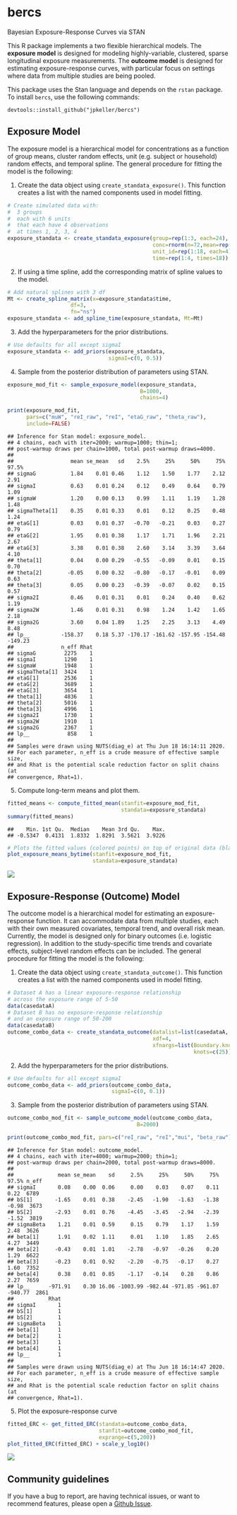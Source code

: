 
<!-- README.md is generated from README.Rmd. Please edit that file -->

# bercs

Bayesian Exposure-Response Curves via STAN

This R package implements a two flexible hierarchical models. The
**exposure model** is designed for modeling highly-variable, clustered,
sparse longitudinal exposure measurements. The **outcome model** is
designed for estimating exposure-response curves, with particular focus
on settings where data from multiple studies are being pooled.

This package uses the Stan language and depends on the `rstan` package.
To install `bercs`, use the following commands:

    devtools::install_github("jpkeller/bercs")

## Exposure Model

The exposure model is a hierarchical model for concentrations as a
function of group means, cluster random effects, unit (e.g. subject or
household) random effects, and temporal spline. The general procedure
for fitting the model is the following:

1.  Create the data object using `create_standata_exposure()`. This
    function creates a list with the named components used in model
    fitting.

<!-- end list -->

``` r
# Create simulated data with:
#  3 groups
#  each with 6 units
#  that each have 4 observations
#  at times 1, 2, 3, 4
exposure_standata <- create_standata_exposure(group=rep(1:3, each=24),
                                              conc=rnorm(n=72,mean=rep(c(0, 2, 4), each=23)),
                                              unit_id=rep(1:18, each=4),
                                              time=rep(1:4, times=18))
```

2.  If using a time spline, add the corresponding matrix of spline
    values to the model.

<!-- end list -->

``` r
# Add natural splines with 3 df
Mt <- create_spline_matrix(x=exposure_standata$time,
                    df=3,
                    fn="ns")
exposure_standata <- add_spline_time(exposure_standata, Mt=Mt)
```

3.  Add the hyperparameters for the prior distributions.

<!-- end list -->

``` r
# Use defaults for all except sigmaI
exposure_standata <- add_priors(exposure_standata,
                                sigmaI=c(0, 0.5))
```

4.  Sample from the posterior distribution of parameters using STAN.

<!-- end list -->

``` r
exposure_mod_fit <- sample_exposure_model(exposure_standata,
                                          B=1000,
                                          chains=4)
```

``` r
print(exposure_mod_fit,
      pars=c("muW", "reI_raw", "reI", "etaG_raw", "theta_raw"),
      include=FALSE)
```

    ## Inference for Stan model: exposure_model.
    ## 4 chains, each with iter=2000; warmup=1000; thin=1; 
    ## post-warmup draws per chain=1000, total post-warmup draws=4000.
    ## 
    ##                  mean se_mean   sd    2.5%     25%     50%     75%   97.5%
    ## sigmaG           1.84    0.01 0.46    1.12    1.50    1.77    2.12    2.91
    ## sigmaI           0.63    0.01 0.24    0.12    0.49    0.64    0.79    1.09
    ## sigmaW           1.20    0.00 0.13    0.99    1.11    1.19    1.28    1.48
    ## sigmaTheta[1]    0.35    0.01 0.33    0.01    0.12    0.25    0.48    1.24
    ## etaG[1]          0.03    0.01 0.37   -0.70   -0.21    0.03    0.27    0.79
    ## etaG[2]          1.95    0.01 0.38    1.17    1.71    1.96    2.21    2.67
    ## etaG[3]          3.38    0.01 0.38    2.60    3.14    3.39    3.64    4.10
    ## theta[1]         0.04    0.00 0.29   -0.55   -0.09    0.01    0.15    0.70
    ## theta[2]        -0.05    0.00 0.32   -0.80   -0.17   -0.01    0.09    0.63
    ## theta[3]         0.05    0.00 0.23   -0.39   -0.07    0.02    0.15    0.57
    ## sigma2I          0.46    0.01 0.31    0.01    0.24    0.40    0.62    1.19
    ## sigma2W          1.46    0.01 0.31    0.98    1.24    1.42    1.65    2.18
    ## sigma2G          3.60    0.04 1.89    1.25    2.25    3.13    4.49    8.48
    ## lp__          -158.37    0.18 5.37 -170.17 -161.62 -157.95 -154.48 -149.23
    ##               n_eff Rhat
    ## sigmaG         2275    1
    ## sigmaI         1290    1
    ## sigmaW         1948    1
    ## sigmaTheta[1]  3424    1
    ## etaG[1]        2536    1
    ## etaG[2]        3689    1
    ## etaG[3]        3654    1
    ## theta[1]       4836    1
    ## theta[2]       5016    1
    ## theta[3]       4996    1
    ## sigma2I        1730    1
    ## sigma2W        1910    1
    ## sigma2G        2367    1
    ## lp__            858    1
    ## 
    ## Samples were drawn using NUTS(diag_e) at Thu Jun 18 16:14:11 2020.
    ## For each parameter, n_eff is a crude measure of effective sample size,
    ## and Rhat is the potential scale reduction factor on split chains (at 
    ## convergence, Rhat=1).

5.  Compute long-term means and plot them.

<!-- end list -->

``` r
fitted_means <- compute_fitted_mean(stanfit=exposure_mod_fit,
                                    standata=exposure_standata)
summary(fitted_means)
```

    ##    Min. 1st Qu.  Median    Mean 3rd Qu.    Max. 
    ## -0.5347  0.4131  1.8332  1.8291  3.5621  3.9226

``` r
# Plots the fitted values (colored points) on top of original data (black outlines).
plot_exposure_means_bytime(stanfit=exposure_mod_fit,
                           standata=exposure_standata)
```

![](README_files/figure-gfm/unnamed-chunk-6-1.png)<!-- -->

## Exposure-Response (Outcome) Model

The outcome model is a hierarchical model for estimating an
exposure-response function. It can accommodate data from multiple
studies, each with their own measured covariates, temporal trend, and
overall risk mean. Currently, the model is designed only for binary
outcomes (i.e. logistic regression). In addition to the study-specific
time trends and covariate effects, subject-level random effects can be
included. The general procedure for fitting the model is the following:

1.  Create the data object using `create_standata_outcome()`. This
    function creates a list with the named components used in model
    fitting.

<!-- end list -->

``` r
# Dataset A has a linear exposure-response relationship
# across the exposure range of 5-50
data(casedataA)
# Dataset B has no exposure-response relationship
# and an exposure range of 50-200
data(casedataB)
outcome_combo_data <- create_standata_outcome(datalist=list(casedataA, casedataB),
                                              xdf=4,
                                              xfnargs=list(Boundary.knots=c(5, 200),
                                                           knots=c(25)))
```

2.  Add the hyperparameters for the prior distributions.

<!-- end list -->

``` r
# Use defaults for all except sigmaI
outcome_combo_data <- add_priors(outcome_combo_data,
                                 sigmaI=c(0, 0.1))
```

3.  Sample from the posterior distribution of parameters using STAN.

<!-- end list -->

``` r
outcome_combo_mod_fit <- sample_outcome_model(outcome_combo_data,
                                         B=2000)
```

``` r
print(outcome_combo_mod_fit, pars=c("reI_raw", "reI","mui", "beta_raw"), include=FALSE)
```

    ## Inference for Stan model: outcome_model.
    ## 4 chains, each with iter=4000; warmup=2000; thin=1; 
    ## post-warmup draws per chain=2000, total post-warmup draws=8000.
    ## 
    ##              mean se_mean    sd     2.5%     25%     50%     75%   97.5% n_eff
    ## sigmaI       0.08    0.00  0.06     0.00    0.03    0.07    0.11    0.22  6789
    ## bS[1]       -1.65    0.01  0.38    -2.45   -1.90   -1.63   -1.38   -0.98  3673
    ## bS[2]       -2.93    0.01  0.76    -4.45   -3.45   -2.94   -2.39   -1.52  3819
    ## sigmaBeta    1.21    0.01  0.59     0.15    0.79    1.17    1.59    2.48  3626
    ## beta[1]      1.91    0.02  1.11     0.01    1.10    1.85    2.65    4.27  3449
    ## beta[2]     -0.43    0.01  1.01    -2.78   -0.97   -0.26    0.20    1.29  6622
    ## beta[3]     -0.23    0.01  0.92    -2.20   -0.75   -0.17    0.27    1.60  7352
    ## beta[4]      0.38    0.01  0.85    -1.17   -0.14    0.28    0.86    2.27  7659
    ## lp__      -971.91    0.30 16.06 -1003.99 -982.44 -971.85 -961.07 -940.77  2861
    ##           Rhat
    ## sigmaI       1
    ## bS[1]        1
    ## bS[2]        1
    ## sigmaBeta    1
    ## beta[1]      1
    ## beta[2]      1
    ## beta[3]      1
    ## beta[4]      1
    ## lp__         1
    ## 
    ## Samples were drawn using NUTS(diag_e) at Thu Jun 18 16:14:47 2020.
    ## For each parameter, n_eff is a crude measure of effective sample size,
    ## and Rhat is the potential scale reduction factor on split chains (at 
    ## convergence, Rhat=1).

5.  Plot the exposure-response curve

<!-- end list -->

``` r
fitted_ERC <- get_fitted_ERC(standata=outcome_combo_data,
                             stanfit=outcome_combo_mod_fit,
                             exprange=c(5,200))
plot_fitted_ERC(fitted_ERC) + scale_y_log10()
```

![](README_files/figure-gfm/unnamed-chunk-12-1.png)<!-- -->

## Community guidelines

If you have a bug to report, are having technical issues, or want to
recommend features, please open a [Github
Issue](https://github.com/jpkeller/bercs/issues).
